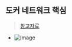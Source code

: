 ## 도커 네트워크 핵심
> [참고자료](https://data-newbie.tistory.com/931)
- ![image](https://github.com/hyunolike/info-docs/assets/61215550/dfa4302c-8450-4fb9-8273-0c63e6f30125)
